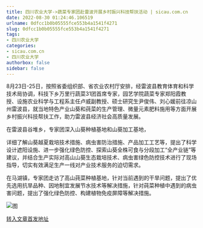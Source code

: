 ```yaml
---
title: 四川农业大学->蔬菜专家团赴雷波开展乡村振兴科技帮扶活动 | sicau.com.cn
date: 2022-08-30 01:24:46.106519
urlname: 0dfcc1b0b05555fce553b4a1541f4271
slug: 0dfcc1b0b05555fce553b4a1541f4271
tags: 
- 四川农业大学
categories:
- sicau.com.cn
- 四川农业大学
authorbox: false
sidebar: false
---
```

8月23日-25日，按照省委组织部、省农业农村厅安排，经雷波县教育体育和科学技术局协调，科技下乡万里行蔬菜31团首席专家，园艺学院蔬菜专家郑阳霞教授、设施农业科学与工程系主任卢威副教授、硕士研究生尹俊伟、刘心媛前往凉山州雷波县，就当地特色产业山葵和莼菜的生产管理、微量元素肥料施用等方面开展乡村振兴科技帮扶工作，助力雷波县经济社会高质量发展。

在雷波县谷堆乡，专家团深入山葵种植基地和山葵加工基地，
<!--more-->
详细了解山葵越夏栽培技术措施、病虫害防治措施、产品加工工艺等，提出了科学设计遮阳设施、进一步强化绿色防控、探索山葵全株可食与分段加工“全产业链”等建议，并结合生产实际对高山山葵生态栽培技术、病虫害绿色防控技术进行了现场指导，切实有效满足生产一线对产业技术服务的迫切需求。

在马湖镇，专家团走访了高山莼菜种植基地，针对当前遇到的干旱问题，提出了优先选用抗旱品种、因地制宜发展节水技术等解决措施，针对莼菜种植中遇到的病虫害问题，提出了强化绿色防控、构建植物免疫屏障等解决措施。

![图](https://news.sicau.edu.cn/__local/D/1B/DA/88AD1F490BD5C364A2A0E6F7169_B080DBC1_4DBB1.jpg)

[转入文章首发地址](https://news.sicau.edu.cn/info/1078/69244.htm)